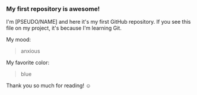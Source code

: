 ### My first repository is awesome!

I'm [PSEUDO/NAME] and here it's my first GitHub repository.
If you see this file on my project, it's because I'm learning Git.

My mood:

> anxious

My favorite color:

> blue

Thank you so much for reading! ☺